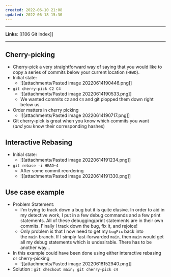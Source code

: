 ```yaml
---
created: 2022-06-10 21:08
updated: 2022-06-18 15:30
---
```

---
**Links**: [[106 Git Index]]

---
## Cherry-picking
- Cherry-pick a very straightforward way of saying that you would like to copy a series of commits below your current location (`HEAD`).
- Initial state:
	- ![[attachments/Pasted image 20220614190446.png]]
- `git cherry-pick C2 C4`	
	- ![[attachments/Pasted image 20220614190533.png]]
	- We wanted commits `C2` and `C4` and git plopped them down right below us. 
- Order matters in cherry picking
	- ![[attachments/Pasted image 20220614190717.png]]
- Git cherry-pick is great when you know which commits you want (_and_ you know their corresponding hashes)

## Interactive Rebasing
- Initial state:
	- ![[attachments/Pasted image 20220614191234.png]]
- `git rebase -i HEAD~4`
	- After some commit reordering
	- ![[attachments/Pasted image 20220614191330.png]]

## Use case example
- Problem Statement:
	- I'm trying to track down a bug but it is quite elusive. In order to aid in my detective work, I put in a few debug commands and a few print statements. All of these debugging/print statements are in their own commits. Finally I track down the bug, fix it, and rejoice!
	- Only problem is that I now need to get my `bugFix` back into the `main` branch. If I simply fast-forwarded `main`, then `main` would get all my debug statements which is undesirable. There has to be another way...
- In this example could have been done using either interactive rebasing or cherry-picking
	- ![[attachments/Pasted image 20220618152940.png]]
- Solution : `git checkout main; git cherry-pick c4`